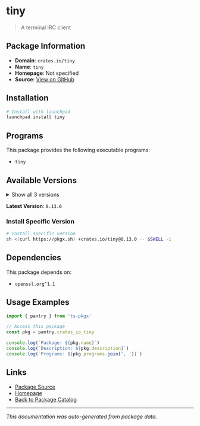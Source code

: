 # tiny

> A terminal IRC client

## Package Information

- **Domain**: `crates.io/tiny`
- **Name**: `tiny`
- **Homepage**: Not specified
- **Source**: [View on GitHub](https://github.com/pkgxdev/pantry/tree/main/projects/crates.io/tiny/package.yml)

## Installation

```bash
# Install with launchpad
launchpad install tiny
```

## Programs

This package provides the following executable programs:

- `tiny`

## Available Versions

<details>
<summary>Show all 3 versions</summary>

- `0.13.0`, `0.12.0`, `0.11.0`

</details>

**Latest Version**: `0.13.0`

### Install Specific Version

```bash
# Install specific version
sh <(curl https://pkgx.sh) +crates.io/tiny@0.13.0 -- $SHELL -i
```

## Dependencies

This package depends on:

- `openssl.org^1.1`

## Usage Examples

```typescript
import { pantry } from 'ts-pkgx'

// Access this package
const pkg = pantry.crates_io_tiny

console.log(`Package: ${pkg.name}`)
console.log(`Description: ${pkg.description}`)
console.log(`Programs: ${pkg.programs.join(', ')}`)
```

## Links

- [Package Source](https://github.com/pkgxdev/pantry/tree/main/projects/crates.io/tiny/package.yml)
- [Homepage](#)
- [Back to Package Catalog](../package-catalog.md)

---

*This documentation was auto-generated from package data.*
